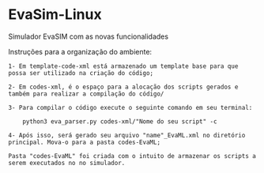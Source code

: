 # EvaSim-Linux

Simulador EvaSIM com as novas funcionalidades


Instruções para a organização do ambiente:

    1- Em template-code-xml está armazenado um template base para que possa ser utilizado na criação do código;

    2- Em codes-xml, é o espaço para a alocação dos scripts gerados e também para realizar a compilação do código/

    3- Para compilar o código execute o seguinte comando em seu terminal:

        python3 eva_parser.py codes-xml/"Nome do seu script" -c

    4- Após isso, será gerado seu arquivo "name"_EvaML.xml no diretório principal. Mova-o para a pasta codes-EvaML;

    Pasta "codes-EvaML" foi criada com o intuito de armazenar os scripts a serem executados no no simulador.
